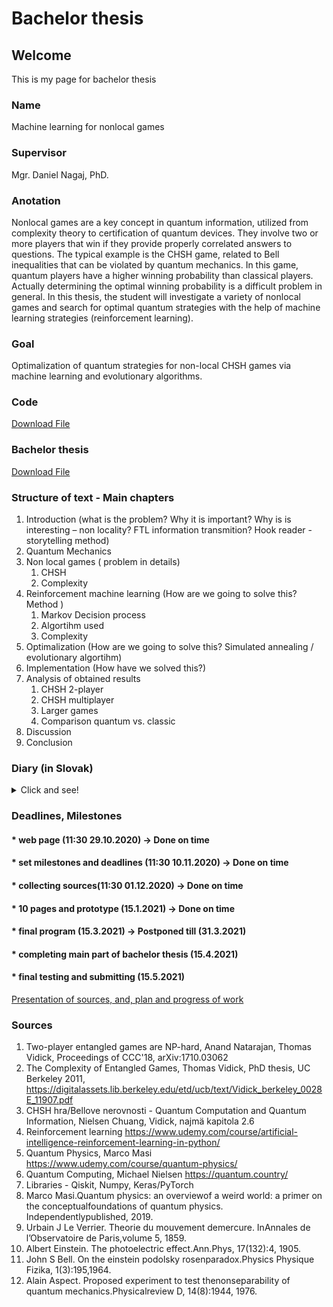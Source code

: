# Bachelor thesis


## Welcome
This is my page for bachelor thesis

### Name
Machine learning for nonlocal games

### Supervisor
Mgr. Daniel Nagaj, PhD.

### Anotation
Nonlocal games are a key concept in quantum information, utilized from complexity theory to certification of quantum devices. They involve two or more players that win if they provide properly correlated answers to questions. The typical example is the CHSH game, related to Bell inequalities that can be violated by quantum mechanics. In this game, quantum players have a higher winning probability than classical players. Actually determining the optimal winning probability is a difficult problem in general. In this thesis, the student will investigate a variety of nonlocal games and search for optimal quantum strategies with the help of machine learning strategies (reinforcement learning).


### Goal
Optimalization of quantum strategies for non-local CHSH games via machine learning and evolutionary algorithms.

### Code

<a href="CHSH - code.zip">Download File</a>

### Bachelor thesis

<a href="Bachelor_Thesis.pdf">Download File</a>

### Structure of text - Main chapters


<ol>
<li>Introduction  (what is the problem? Why it is important? Why is is interesting – non locality? FTL information transmition?  Hook reader - storytelling method)
</li>
<li>Quantum Mechanics </li>
<li>Non local games ( problem in details)<ol>
      <li>CHSH</li>
      <li>Complexity</li>
    </ol></li>
<li>Reinforcement machine learning  (How are we going to solve this? Method ) <ol>
      <li>Markov Decision process</li>
      <li>Algortihm used</li>
      <li>Complexity</li>
    </ol></li>
<li>Optimalization (How are we going to solve this?  Simulated annealing / evolutionary algortihm)</li>
<li>Implementation (How have we solved this?)</li>
       <li>Analysis of obtained results<ol>
      <li>CHSH 2-player</li>
      <li>CHSH multiplayer</li>
              <li>Larger games</li>
              <li>Comparison quantum vs. classic</li>
    </ol></li>
 <li>Discussion</li>
 <li>Conclusion</li>
</ol>

### Diary (in Slovak)

<details>
<summary>Click and see!</summary>
<ul>
<li> 16.2 - 23.2 </li>
<ul>
<li> Implementoval som GPU tensorflow model do trénovania môjho Reinforcement Agenta.</li>
<li> Pracoval som na funkcii, ktorá porovnáva najlepšiu klasickú a najlepšiu kvantovú taktiku. A vyberie také hry, ktoré majú najväčšie rozdiely.</li>
<li> Pridal som nové actions, ktoré vie vykonávať agent. (spomaľ, zrýchli) </li>
<li> Refactoring a väčšia abstrakcia hrier, genetických algoritmov etc. </li>
</ul>
<li> 23.2 - 2.3 </li>
<ul>
<li> Implementoval som PyTorch Deep Reinforcement DQN Agenta</li>
<li> Pracoval som na funkcii, ktorá porovnáva najlepšiu klasickú a najlepšiu kvantovú taktiku. A vyberie také hry, ktoré majú najväčšie rozdiely - upravil som ju, aby fungovala spravne.</li>
<li> Stretol som sa so skolitelom - urcili sme si uz finalne ciele mojej bakalarky</li>
<li> Refactoring. </li>
<li> Pracoval som na kapitole NonLocal games v LaTeXu</li>
</ul>
<li> 2.3 - 9.3 </li>
<ul>
<li> Snazil som sa optimalizovat DQN agenta</li>
<li> Implementoval som databazu, do ktorej sa budu ukladat uz preskumane hry, a ak sa znovu preskumaju, tak upsert ak sa najde lepsia hodnota.</li>
<li> Stretol som sa so skolitelom - zhodnotili sme tohtotyzdnovu pracu</li>
<li> Refactoring v triede Environment. </li>
<li> Urobil som state diagram, ako sa uci reinforcement learning, ako je to strukturovane </li>
<li> Viacere parametre som povytiahol von, nech si to pouzivatel moze sam nastavit </li>
<li> Pracoval som na kapitole NonLocal games v LaTeXe</li>
<li> Pracoval som na kapitole Reinforcement learning v LaTeXe</li>
</ul>
<li> 9.3 - 16.3 </li>
<ul>
<li> Snazil som sa optimalizovat DQN agenta, jeho ucenia pomocou memoizacie </li>
<li> Doplnil som nove stlpce do databazy (predtym som si tam neukladal cestu, ktoru sa naucil)</li>
<li> Stretol som sa so skolitelom - zhodnotili sme tohtotyzdnovu pracu</li>
<li> Refactoring nad v podstate vsetkymi triedami. </li>
<li> Doplnil som state diagram, ktory ukazuje co robi Environemnt v jednom kroku (sluzi to nato, aby bolo vidno, ze jeden hrac je od druheho oddeleny) </li>
<li> Podarilo sa mi rozbehat PyTorch na GPU </li>
<li> Zacal som implementovat Complex PyTorch siet (lebo kvantovy stav moze byt aj komplexny) </li>
<li> Odskusal som si optimalizaciu hyperparametrov pomocou genetic algoritmu </li>
<li> Pridal som zopar dalsich testov </li>
<li> Napisal som si viacero reward funkcii a tie tiez som zahrnul ako parameter do genetic algoritmu (aby pripadne vybral tu optimalznu z nich) </li>
<li> Pracoval som na kapitole Reinforcement learning v LaTeXe</li>
</ul>
<li> 16.3 - 23.3 </li>
<ul>
<li> Stretol som sa s panom Petrovicom a radil som sa s nim ohladom reinforcement learningu</li>
<li> Implementoval som annealing pri vybere bran </li>
<li> Stretol som sa so skolitelom - zhodnotili sme tohtotyzdnovu pracu, </li>
<li> Refactoring. </li>
<li> Zacal som implementovat Complex PyTorch siet (lebo kvantovy stav moze byt aj komplexny), ale nakoniec teda rozlozim complexny vektor na 2*taky dlhy realnych cisiel </li>
<li> Pracoval som na kapitole Reinforcement learning a Nonlocal games v LaTeXe</li>
<li> Spracoval som prezentáciu pre svoju bakalársku prácu </li>
</ul>
</ul>
</details>

### Deadlines, Milestones
#### * web page (11:30 29.10.2020) -> Done on time

#### * set milestones and deadlines (11:30 10.11.2020)  -> Done on time

#### * collecting sources(11:30 01.12.2020) -> Done on time

#### * 10 pages and prototype (15.1.2021) -> Done on time
  
#### * final program (15.3.2021) -> Postponed till (31.3.2021)

#### * completing main part of bachelor thesis (15.4.2021)

#### * final testing and submitting (15.5.2021)

<a href="https://www.canva.com/design/DAEPEqLIsWM/ij-WJ0Wpchf-UAXgLVFSWA/view?utm_content=DAEPEqLIsWM&utm_campaign=designshare&utm_medium=link&utm_source=sharebutton">Presentation of sources, and, plan and progress of work</a>

### Sources

1. Two-player entangled games are NP-hard, Anand Natarajan, Thomas Vidick, Proceedings of CCC'18, arXiv:1710.03062
2. The Complexity of Entangled Games, Thomas Vidick, PhD thesis, UC Berkeley 2011, https://digitalassets.lib.berkeley.edu/etd/ucb/text/Vidick_berkeley_0028E_11907.pdf
3. CHSH hra/Bellove nerovnosti - Quantum Computation and Quantum Information, Nielsen Chuang, Vidick, najmä kapitola 2.6
4. Reinforcement learning https://www.udemy.com/course/artificial-intelligence-reinforcement-learning-in-python/
5. Quantum Physics, Marco Masi https://www.udemy.com/course/quantum-physics/
6. Quantum Computing, Michael Nielsen https://quantum.country/
7. Libraries - Qiskit, Numpy, Keras/PyTorch
8. Marco Masi.Quantum physics: an overviewof a weird world: a primer on the conceptualfoundations of quantum physics. Independentlypublished, 2019.
9. Urbain J Le Verrier. Theorie du mouvement demercure. InAnnales de l’Observatoire de Paris,volume 5, 1859.
10. Albert Einstein.  The photoelectric effect.Ann.Phys, 17(132):4, 1905.
11. John S Bell.  On the einstein podolsky rosenparadox.Physics Physique Fizika,  1(3):195,1964.
12. Alain Aspect.  Proposed experiment to test thenonseparability of quantum mechanics.Physicalreview D, 14(8):1944, 1976.
